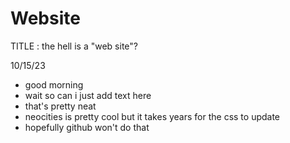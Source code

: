 # Website
TITLE : the hell is a "web site"?

10/15/23
- good morning
- wait so can i just add text here
- that's pretty neat
- neocities is pretty cool but it takes years for the css to update
- hopefully github won't do that
